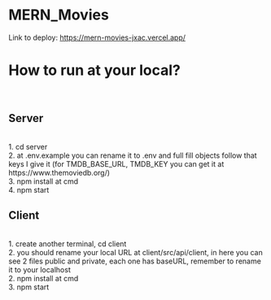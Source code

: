 ﻿# MERN_Movies
Link to deploy: https://mern-movies-jxac.vercel.app/ <br/>
<h1>How to run at your local?</h1> <br/>
<h2>Server</h2> <br/>
1. cd server <br/>
2. at .env.example you can rename it to .env and full fill objects follow that keys I give it (for TMDB_BASE_URL, TMDB_KEY you can get it at https://www.themoviedb.org/) <br/>
3. npm install at cmd <br/>
4. npm start <br/>
<h2>Client</h2> <br/>
1. create another terminal, cd client <br/>
2. you should rename your local URL at client/src/api/client, in here you can see 2 files public and private, each one has baseURL, remember to rename it to your localhost <br/>
2. npm install at cmd <br/>
3. npm start <br/>
